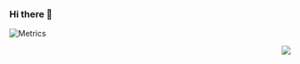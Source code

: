 ### Hi there 👋

<!--
**GianLuca44/GianLuca44** is a ✨ _special_ ✨ repository because its `README.md` (this file) appears on your GitHub profile.

Here are some ideas to get you started:

- 🔭 I’m currently working on ...
- 🌱 I’m currently learning ...
- 👯 I’m looking to collaborate on ...
- 🤔 I’m looking for help with ...
- 💬 Ask me about ...
- 📫 How to reach me: ...
- 😄 Pronouns: ...
- ⚡ Fun fact: ...
-->

![Metrics](https://github.com/GianLuca44/GianLuca44/)


<img align="right" src="https://github-readme-stats.vercel.app/api?username=GianLuca44&hide_border=true&hide_rank=true&show_icons=true&title_color=606060&text_color=606060&bg_color=00000000">

